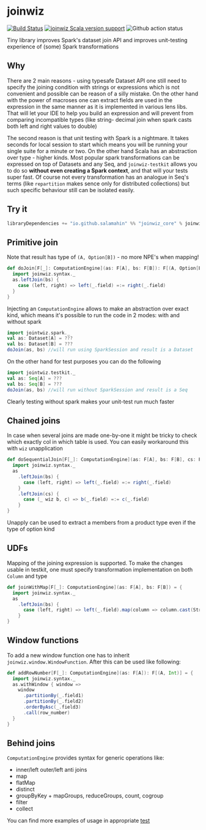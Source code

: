 # joinwiz

[![Build Status](https://travis-ci.com/Salamahin/joinwiz.svg?branch=master)](https://travis-ci.com/Salamahin/joinwiz)
[![joinwiz Scala version support](https://index.scala-lang.org/salamahin/joinwiz/joinwiz/latest-by-scala-version.svg)](https://index.scala-lang.org/salamahin/joinwiz/joinwiz)
![Github action status](https://github.com/Salamahin/joinwiz/actions/workflows/tests.yml/badge.svg?branch=master)

Tiny library improves Spark's dataset join API and improves unit-testing experience of (some) Spark transformations

## Why
There are 2 main reasons - using typesafe Dataset API one still need to specify the joining condition with strings or
expressions which is not convenient and possible can be reason of a silly mistake. On the other hand with the power of
macroses one can extract fields are used in the expression in the same manner as it is implemented in various lens libs.
That will let your IDE to help you build an expression and will prevent from comparing incompatible types (like string-
decimal join when spark casts both left and right values to double)

The second reason is that unit testing with Spark is a nightmare. It takes seconds for local session to start which 
means you will be running your single suite for a minute or two. On the other hand Scala has an abstraction over type - 
higher kinds. Most popular spark transformations can be expressed on top of Datasets and any Seq, and `joinwiz-testkit` 
allows you to do so **without even creating a Spark context**, and that will your tests super fast. Of course not every 
transformation has an analogue in Seq's terms (like `repartition` makes sence only for distributed collections) but
such specific behaviour still can be isolated easily.

## Try it
```scala
libraryDependencies += "io.github.salamahin" %% "joinwiz_core" % joinwiz_version
```


## Primitive join
Note that result has type of `(A, Option[B])` - no more NPE's when mapping!
```scala
def doJoin[F[_]: ComputationEngine](as: F[A], bs: F[B]): F[(A, Option[B])] = {
  import joinwiz.syntax._
  as.leftJoin(bs) {
    case (left, right) => left(_.field) =:= right(_.field)
  }
}
```

Injecting an `ComputationEngine` allows to make an abstraction over exact kind, which means it's possible to run
the code in 2 modes: with and without spark
```scala
import jointwiz.spark._
val as: Dataset[A] = ???
val bs: Dataset[B] = ???
doJoin(as, bs) //will run using SparkSession and result is a Dataset
```

On the other hand for test purposes you can do the following
```scala
import jointwiz.testkit._
val as: Seq[A] = ???
val bs: Seq[B] = ???
doJoin(as, bs) //will run without SparkSession and result is a Seq
```

Clearly testing without spark makes your unit-test run much faster 

## Chained joins
In case when several joins are made one-by-one it might be tricky to check which exactly col in which table is used.
You can easily workaround this with `wiz` unapplication
```scala
def doSequentialJoin[F[_]: ComputationEngine](as: F[A], bs: F[B], cs: F[C]) = {
  import joinwiz.syntax._
  as
    .leftJoin(bs) {
      case (left, right) => left(_.field) =:= right(_.field)
    }
    .leftJoin(cs) {
      case (_ wiz b, c) => b(_.field) =:= c(_.field)
    }
}
```

Unapply can be used to extract a members from a product type even if the type of option kind

## UDFs
Mapping of the joining expression is supported. To make the changes usable in testkit, one must specify transformation
implementation on both `Column` and type
```scala
def joinWithMap[F[_]: ComputationEngine](as: F[A], bs: F[B]) = {
  import joinwiz.syntax._
  as
    .leftJoin(bs) {
      case (left, right) => left(_.field).map(column => column.cast(StringType), value => value.toString) =:= right(_.field)
    }
}
```

## Window functions
To add a new window function one has to inherit `joinwiz.window.WindowFunction`. After this can be used like following:
```scala
def addRowNumber[F[_]: ComputationEngine](as: F[A]): F[(A, Int)] = {
  import joinwiz.syntax._
  as.withWindow { window =>
    window
      .partitionBy(_.field1)
      .partitionBy(_.field2)
      .orderByAsc(_.field3)
      .call(row_number)
  }
}
```

## Behind joins
`ComputationEngine` provides syntax for generic operations like:
  * inner/left outer/left anti joins
  * map
  * flatMap
  * distinct
  * groupByKey + mapGroups, reduceGroups, count, cogroup
  * filter
  * collect

You can find more examples of usage in appropriate [test](joinwiz_core/src/test/scala/joinwiz/ComputationEngineTest.scala)